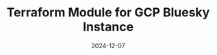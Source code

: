 ---
title: "Terraform Module for GCP Bluesky Instance"
project: "sysopmatt/terraform-gcp-bluesky"
project_url: "https://github.com/sysopmatt/terraform-gcp-bluesky"
contribution_url: "https://github.com/sysopmatt/terraform-gcp-bluesky" 
contribution_type: "Created & Maintained"
status: "Active"
date: "2024-12-07"
tags:
  - terraform
  - gcp
  - bluesky
  - iac
description: |
  Created and maintain a Terraform module to easily deploy a self-hosted Bluesky PDS (Personal Data Server) instance on Google Cloud Platform (GCP) using Cloud Run and other GCP services.
--- 